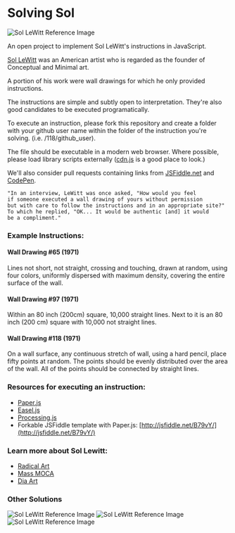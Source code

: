 Solving Sol
===========

![Sol LeWitt Reference Image](http://solvingsol.com/screenshots/thumbs/391-amiccolis-index.html.png)

An open project to implement Sol LeWitt's instructions in JavaScript.

[Sol LeWitt](http://en.wikipedia.org/wiki/Sol_LeWitt) was an American artist who is regarded as the founder of Conceptual and Minimal art.

A portion of his work were wall drawings for which he only provided instructions.

The instructions are simple and subtly open to interpretation. They're also good candidates to be executed programatically.

To execute an instruction, please fork this repository and create a folder with your github user name within the folder of the instruction you're solving. (i.e. /118/github_user).

The file should be executable in a modern web browser. Where possible, please load library scripts externally ([cdn.js](http://cdnjs.com/) is a good place to look.)

We'll also consider pull requests containing links from [JSFiddle.net](http://jsfiddle.net) and [CodePen](http://codepen.io/).

```
"In an interview, LeWitt was once asked, "How would you feel
if someone executed a wall drawing of yours without permission
but with care to follow the instructions and in an appropriate site?"
To which he replied, "OK... It would be authentic [and] it would
be a compliment."
```

### Example Instructions:

#### Wall Drawing #65 (1971)
Lines not short, not straight, crossing and touching, drawn at random, using four colors, uniformly dispersed with maximum density, covering the entire surface of the wall.

#### Wall Drawing #97 (1971)
Within an 80 inch (200cm) square, 10,000 straight lines. Next to it is an 80 inch (200 cm) square with 10,000 not straight lines.

#### Wall Drawing #118 (1971)
On a wall surface, any continuous stretch of wall, using a hard pencil, place fifty points at random. The points should be evenly distributed over the area of the wall. All of the points should be connected by straight lines.

### Resources for executing an instruction:
- [Paper.js](http://paperjs.org)
- [Easel.js](http://www.createjs.com/Docs/EaselJS/modules/EaselJS.html)
- [Processing.js](http://processingjs.org/)
- Forkable JSFiddle template with Paper.js: [http://jsfiddle.net/B79vY/](http://jsfiddle.net/B79vY/)

### Learn more about Sol Lewitt:
- [Radical Art](http://radicalart.info/concept/LeWitt/)
- [Mass MOCA](http://www.massmoca.org/lewitt/)
- [Dia Art](http://www.diaart.org/exhibitions/main/3)
 

### Other Solutions

![Sol LeWitt Reference Image](http://solvingsol.com/screenshots/thumbs/328-amiccolis-index.html.png)
![Sol LeWitt Reference Image](http://solvingsol.com/screenshots/thumbs/118-amiccolis-index.html.png)
![Sol LeWitt Reference Image](http://solvingsol.com/screenshots/thumbs/091-doolittle-index.html.png)

